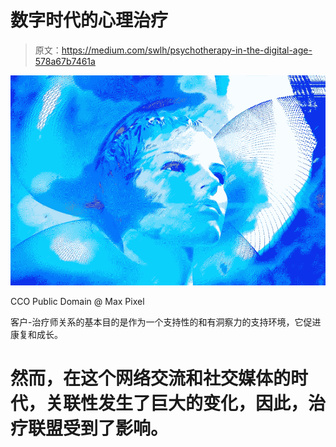 # 数字时代的心理治疗

> 原文：<https://medium.com/swlh/psychotherapy-in-the-digital-age-578a67b7461a>

![](img/695a0affa1eec32e04220f1fc8c993a9.png)

CCO Public Domain @ Max Pixel

客户-治疗师关系的基本目的是作为一个支持性的和有洞察力的支持环境，它促进康复和成长。

# 然而，在这个网络交流和社交媒体的时代，关联性发生了巨大的变化，因此，治疗联盟受到了影响。
